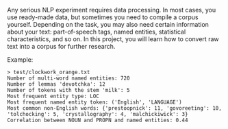 Any serious NLP experiment requires data processing. In most cases, you use ready-made data, but sometimes you need to compile a corpus yourself. Depending on the task, you may also need certain information about your text: part-of-speech tags, named entities, statistical characteristics, and so on. In this project, you will learn how to convert raw text into a corpus for further research.

Example:
```text
> test/clockwork_orange.txt
Number of multi-word named entities: 720
Number of lemmas 'devotchka': 12
Number of tokens with the stem 'milk': 5
Most frequent entity type: LOC
Most frequent named entity token: ('English', 'LANGUAGE')
Most common non-English words: {'prestoopnick': 11, 'govoreeting': 10, 'tolchocking': 5, 'crystallography': 4, 'malchickiwick': 3}
Correlation between NOUN and PROPN and named entities: 0.44
```